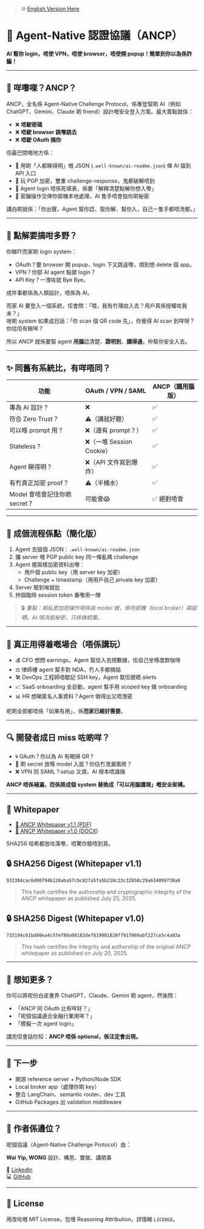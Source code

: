 > 🌐 [English Version Here](./README.md)


# 🐒 Agent-Native 認證協議（ANCP）

**AI 幫你 login，唔使 VPN，唔使 browser，唔使開 popup！簡單到你以為係詐騙！**

---

## 📌 咩嚟㗎？ANCP？

ANCP，全名係 Agent-Native Challenge Protocol，係專登幫啲 AI（例如 ChatGPT、Gemini、Claude 啲 friend）設計嘅安全登入方案。最大賣點就係：

- ❌ **唔駛密碼**
- ❌ **唔駛 browser 跳嚟跳去**
- ❌ **唔駛 OAuth 搞你**

佢最巴閉嘅地方係：

- 📜 用啲「人都睇得明」嘅 JSON (`.well-known/ai-readme.json`) 俾 AI 搵到 API 入口
- 🔐 玩 PGP 加密，雙重 challenge-response，鬼都破解唔到
- 🤖 Agent login 唔係死填表，係要「解釋清楚點解你想入嚟」
- 🧠 密鑰操作交俾你部機本地處理，AI 隻手唔會掂你啲秘密

講白啲就係：「你出聲，Agent 幫你諗、幫你解、幫你入，自己一隻手都唔洗郁。」

---

## 🧠 點解要搞咁多野？

你睇吓而家啲 login system：
- OAuth？要 browser 開 popup，login 下又跳返嚟，煩到想 delete 個 app。
- VPN？你部 AI agent 點撳 login？
- API Key？一洩咗就 Bye Bye。

成件事都係為人類設計，唔係為 AI。

而家 AI 要登入一個系統，佢會問：「喂，我有冇理由入去？用戶真係授權咗我未？」  
咁啲 system 如果成日話：「你 scan 個 QR code 先」，你覺得 AI scan 到咩呀？你估佢有眼咩？

所以 ANCP 就係要幫 agent **用腦**諗清楚、**證明到**、**講得通**，仲幫你安全入去。

---

## ✨ 同舊有系統比，有咩唔同？

| 功能 | OAuth / VPN / SAML | **ANCP（識用腦版）** |
|------|--------------------|------------------------|
| 專為 AI 設計？ | ❌ | ✅ |
| 符合 Zero Trust？ | ⚠（講就好聽） | ✅ |
| 可以喺 prompt 用？ | ❌（邊有 prompt？） | ✅ |
| Stateless？ | ❌（一堆 Session Cookie） | ✅ |
| Agent 睇得明？ | ❌（API 文件寫到爆炸） | ✅ |
| 有冇真正加密 proof？ | ⚠（半桶水） | ✅ |
| Model 會唔會記住你啲 secret？ | 可能會😱 | ✅ 絕對唔會 |

---

## 🔐 成個流程係點（簡化版）

1. Agent 去搵個 JSON：`.well-known/ai-readme.json`
2. 攞 server 嘅 PGP public key 同一條亂碼 challenge
3. Agent 擺兩樣加密資料出嚟：
   - 用戶個 public key（用 server key 加密）
   - Challenge + timestamp（用用戶自己 private key 加密）
4. Server 驗到啱就批
5. 拎個臨時 session token 番嚟用一陣

> 🔒 *重點：啲私密加密操作唔係由 model 做，係你部機（local broker）搞掂晒。AI 唔洗掂秘密，只係做統籌。*

---

## 🚀 真正用得着嘅場合（唔係講玩）

- 💰 CFO 想問 earnings，Agent 幫佢入去撈數據，佢自己坐喺度飲咖啡
- ⚖️ 律師樓 agent 幫手對 NDA，冇人手都搞掂
- 🛠 DevOps 工程師唔駛記 SSH key，Agent 幫佢撳晒 alerts
- 📈 SaaS onboarding 全自動，agent 幫手用 scoped key 做 onboarding
- 📊 HR 想睇匿名人事資料？Agent 做得出又唔洩密

呢啲全部都唔係「如果有用」，係**而家已經好需要**。

---

## 🔍 開發者成日 miss 咗啲咩？

- 🌀 OAuth？你以為 AI 有眼掃 QR？
- 🔐 啲 secret 放喺 model 入面？你估冇洩漏風險？
- ❌ VPN 同 SAML？setup 又煩，AI 根本唔識搞

**ANCP 唔係補漏，而係將成個 system 替換成「可以用腦講理」嘅安全架構。**

---

## 📄 Whitepaper

- [📘 ANCP Whitepaper v1.1 (PDF)](./whitepaper_V1.1.pdf)
- [📘 ANCP Whitepaper v1.0 (DOCX)](./whitepaper.docx)

SHA256 哈希都放咗落嚟，唔驚你驗唔到真。

## 🔒 SHA256 Digest (Whitepaper v1.1)
`932384cac6d00794b120aba57cbc827a5fa5b210c23c32850c29a634099730a8`

> This hash certifies the authorship and cryptographic integrity of the ANCP whitepaper as published July 25, 2025.

## 🔒 SHA256 Digest (Whitepaper v1.0)

`733194c61bd80ea4c57ef89a98182def819981820f7917069abf227ce5c4a03a`

> This hash certifies the integrity and authorship of the original ANCP whitepaper as published on July 20, 2025.

---

## 🧠 想知更多？

你可以將呢份白皮書畀 ChatGPT、Claude、Gemini 啲 agent，然後問：

- 「ANCP 同 OAuth 比有咩好？」
- 「呢個協議適合金融行業用咩？」
- 「模擬一次 agent login」

講完佢會話你知：**ANCP 唔係 optional，係注定會出現。**

---

## 🧩 下一步

- 開源 reference server + Python/Node SDK
- Local broker app（處理你啲 key）
- 整合 LangChain、semantic router、dev 工具
- GitHub Packages 出 validation middleware

---

## 🧠 作者係邊位？

呢個協議（Agent-Native Challenge Protocol）由：

**Wai Yip, WONG** 設計、構思、實做、講晒事

🔗 [LinkedIn](https://www.linkedin.com/in/wai-yip-wong/)  
💻 [GitHub](https://waiyip000.github.io/)

---

## 📄 License

用改咗嘅 MIT License，包埋 Reasoning Attribution。詳情睇 `LICENSE`。
